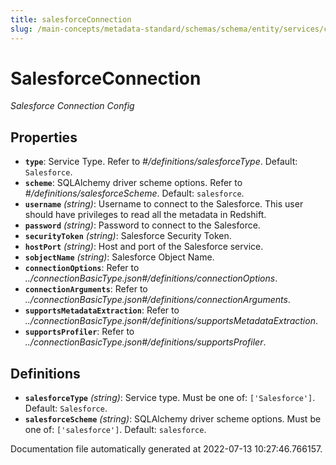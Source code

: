```yaml
---
title: salesforceConnection
slug: /main-concepts/metadata-standard/schemas/schema/entity/services/connections/database
---
```


# SalesforceConnection

*Salesforce Connection Config*

## Properties

- **`type`**: Service Type. Refer to *#/definitions/salesforceType*. Default: `Salesforce`.
- **`scheme`**: SQLAlchemy driver scheme options. Refer to *#/definitions/salesforceScheme*. Default: `salesforce`.
- **`username`** *(string)*: Username to connect to the Salesforce. This user should have privileges to read all the metadata in Redshift.
- **`password`** *(string)*: Password to connect to the Salesforce.
- **`securityToken`** *(string)*: Salesforce Security Token.
- **`hostPort`** *(string)*: Host and port of the Salesforce service.
- **`sobjectName`** *(string)*: Salesforce Object Name.
- **`connectionOptions`**: Refer to *../connectionBasicType.json#/definitions/connectionOptions*.
- **`connectionArguments`**: Refer to *../connectionBasicType.json#/definitions/connectionArguments*.
- **`supportsMetadataExtraction`**: Refer to *../connectionBasicType.json#/definitions/supportsMetadataExtraction*.
- **`supportsProfiler`**: Refer to *../connectionBasicType.json#/definitions/supportsProfiler*.
## Definitions

- **`salesforceType`** *(string)*: Service type. Must be one of: `['Salesforce']`. Default: `Salesforce`.
- **`salesforceScheme`** *(string)*: SQLAlchemy driver scheme options. Must be one of: `['salesforce']`. Default: `salesforce`.


Documentation file automatically generated at 2022-07-13 10:27:46.766157.

